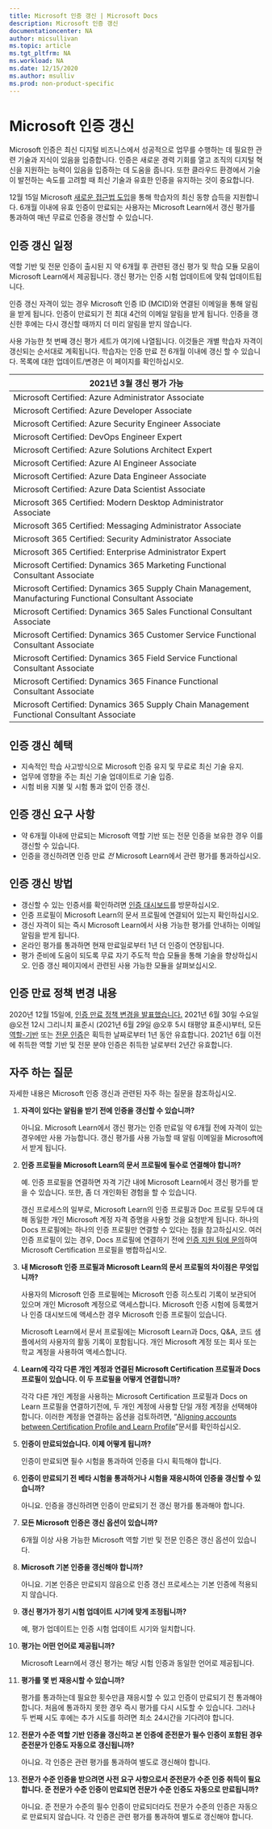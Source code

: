 ```yaml
---
title: Microsoft 인증 갱신 | Microsoft Docs
description: Microsoft 인증 갱신 
documentationcenter: NA 
author: micsullivan
ms.topic: article
ms.tgt_pltfrm: NA
ms.workload: NA
ms.date: 12/15/2020
ms.author: msulliv
ms.prod: non-product-specific
---
```

# Microsoft 인증 갱신

Microsoft 인증은 최신 디지털 비즈니스에서 성공적으로 업무를 수행하는 데 필요한 관련 기술과 지식이 있음을 입증합니다. 인증은 새로운 경력 기회를 열고 조직의 디지털 혁신을 지원하는 능력이 있음을 입증하는 데 도움을 줍니다. 또한 클라우드 환경에서 기술이 발전하는 속도를 고려할 때 최신 기술과 유효한 인증을 유지하는 것이 중요합니다.

12월 15일 Microsoft [새로운 접근법 도입](https://aka.ms/CertRenewalBlog)을 통해 학습자의 최신 동향 습득을 지원합니다. 6개월 이내에 유효 인증이 만료되는 사용자는 Microsoft Learn에서 갱신 평가를 통과하여 매년 무료로 인증을 갱신할 수 있습니다.

## 인증 갱신 일정

역할 기반 및 전문 인증이 출시된 지 약 6개월 후 관련된 갱신 평가 및 학습 모듈 모음이 Microsoft Learn에서 제공됩니다. 갱신 평가는 인증 시험 업데이트에 맞춰 업데이트됩니다.

인증 갱신 자격이 있는 경우 Microsoft 인증 ID (MCID)와 연결된 이메일을 통해 알림을 받게 됩니다. 인증이 만료되기 전 최대 4건의 이메일 알림을 받게 됩니다. 인증을 갱신한 후에는 다시 갱신할 때까지 더 미리 알림을 받지 않습니다.

사용 가능한 첫 번째 갱신 평가 세트가 여기에 나열됩니다. 이것들은 개별 학습자 자격이 갱신되는 순서대로 계획됩니다. 학습자는 인증 만료 전 6개월 이내에 갱신 할 수 있습니다. 목록에 대한 업데이트/변경은 이 페이지를 확인하십시오.

| 2021년 3월 갱신 평가 가능 |
| --- |
| Microsoft Certified: Azure Administrator Associate |
| Microsoft Certified: Azure Developer Associate |
| Microsoft Certified: Azure Security Engineer Associate |
| Microsoft Certified: DevOps Engineer Expert |
| Microsoft Certified: Azure Solutions Architect Expert |
| Microsoft Certified: Azure AI Engineer Associate |
| Microsoft Certified: Azure Data Engineer Associate |
| Microsoft Certified: Azure Data Scientist Associate |
| Microsoft 365 Certified: Modern Desktop Administrator Associate |
| Microsoft 365 Certified: Messaging Administrator Associate |
| Microsoft 365 Certified: Security Administrator Associate |
| Microsoft 365 Certified: Enterprise Administrator Expert |
| Microsoft Certified: Dynamics 365 Marketing Functional Consultant Associate |
| Microsoft Certified: Dynamics 365 Supply Chain Management, Manufacturing Functional Consultant Associate |
| Microsoft Certified: Dynamics 365 Sales Functional Consultant Associate |
| Microsoft Certified: Dynamics 365 Customer Service Functional Consultant Associate |
| Microsoft Certified: Dynamics 365 Field Service Functional Consultant Associate |
| Microsoft Certified: Dynamics 365 Finance Functional Consultant Associate |
| Microsoft Certified: Dynamics 365 Supply Chain Management Functional Consultant Associate |

## 인증 갱신 혜택

- 지속적인 학습 사고방식으로 Microsoft 인증 유지 및 무료로 최신 기술 유지.
- 업무에 영향을 주는 최신 기술 업데이트로 기술 입증.
- 시험 비용 지불 및 시험 통과 없이 인증 갱신.

## 인증 갱신 요구 사항

- 약 6개월 이내에 만료되는 Microsoft 역할 기반 또는 전문 인증을 보유한 경우 이를 갱신할 수 있습니다.
- 인증을 갱신하려면 인증 만료 _전_ Microsoft Learn에서 관련 평가를 통과하십시오.

## 인증 갱신 방법

- 갱신할 수 있는 인증서를 확인하려면 [인증 대시보드](https://aka.ms/CertDashboard)를 방문하십시오.
- 인증 프로필이 Microsoft Learn의 문서 프로필에 연결되어 있는지 확인하십시오.
- 갱신 자격이 되는 즉시 Microsoft Learn에서 사용 가능한 평가를 안내하는 이메일 알림을 받게 됩니다.
- 온라인 평가를 통과하면 현재 만료일로부터 1년 더 인증이 연장됩니다.
- 평가 준비에 도움이 되도록 무료 자기 주도적 학습 모듈을 통해 기술을 향상하십시오. 인증 갱신 페이지에서 관련된 사용 가능한 모듈을 살펴보십시오.

## 인증 만료 정책 변경 내용

2020년 12월 15일에, [인증 만료 정책 변경을 발표했습니다.](https://aka.ms/CertRenewalBlog) 2021년 6월 30일 수요일 @오전 12시 그리니치 표준시 (2021년 6월 29일 @오후 5시 태평양 표준시)부터, 모든 [역할-기반](/learn/certifications/browse/?type=role-based) 또는 [전문 인증](/learn/certifications/browse/?type=specialty)은 획득한 날짜로부터 1년 동안 유효합니다. 2021년 6월 이전에 취득한 역할 기반 및 전문 분야 인증은 취득한 날로부터 2년간 유효합니다.

## 자주 하는 질문

자세한 내용은 Microsoft 인증 갱신과 관련된 자주 하는 질문을 참조하십시오.

1. **자격이 있다는 알림을 받기 전에 인증을 갱신할 수 있습니까?**

    아니요. Microsoft Learn에서 갱신 평가는 인증 만료일 약 6개월 전에 자격이 있는 경우에만 사용 가능합니다. 갱신 평가를 사용 가능할 때 알림 이메일을 Microsoft에서 받게 됩니다.

2. **인증 프로필을 Microsoft Learn의 문서 프로필에 필수로 연결해야 합니까?**

    예. 인증 프로필을 연결하면 자격 기간 내에 Microsoft Learn에서 갱신 평가를 받을 수 있습니다. 또한, 좀 더 개인화된 경험을 할 수 있습니다.

    갱신 프로세스의 일부로, Microsoft Learn의 인증 프로필과 Doc 프로필 모두에 대해 동일한 개인 Microsoft 계정 자격 증명을 사용할 것을 요청받게 됩니다. 하나의 Docs 프로필에는 하나의 인증 프로필만 연결할 수 있다는 점을 참고하십시오. 여러 인증 프로필이 있는 경우, Docs 프로필에 연결하기 전에 [인증 지원 팀에 문의](https://aka.ms/mcpforum)하여 Microsoft Certification 프로필을 병합하십시오. 

3. **내 Microsoft 인증 프로필과 Microsoft Learn의 문서 프로필의 차이점은 무엇입니까?**

    사용자의 Microsoft 인증 프로필에는 Microsoft 인증 히스토리 기록이 보관되어 있으며 개인 Microsoft 계정으로 액세스합니다. Microsoft 인증 시험에 등록했거나 인증 대시보드에 액세스한 경우 Microsoft 인증 프로필이 있습니다.

    Microsoft Learn에서 문서 프로필에는 Microsoft Learn과 Docs, Q&A, 코드 샘플에서의 사용자의 활동 기록이 포함됩니다.  개인 Microsoft 계정 또는 회사 또는 학교 계정을 사용하여 액세스합니다.

4. **Learn에 각각 다른 개인 계정과 연결된 Microsoft Certification 프로필과 Docs 프로필이 있습니다. 이 두 프로필을 어떻게 연결합니까?**

    각각 다른 개인 계정을 사용하는 Microsoft Certification 프로필과 Docs on Learn 프로필을 연결하기전에, 두 개인 계정에 사용할 단일 개정 계정을 선택해야합니다. 이러한 계정을 연결하는 옵션을 검토하려면, “[Aligning accounts between Certification Profile and Learn Profile](/learn/certifications/aligning-accounts-between-certification-profile-and-learn-profile)”문서를 확인하십시오.

5. **인증이 만료되었습니다. 이제 어떻게 됩니까?**

    인증이 만료되면 필수 시험을 통과하여 인증을 다시 획득해야 합니다.

6. **인증이 만료되기 전 베타 시험을 통과하거나 시험을 재응시하여 인증을 갱신할 수 있습니까?**

    아니요. 인증을 갱신하려면 인증이 만료되기 전 갱신 평가를 통과해야 합니다.

7. **모든 Microsoft 인증은 갱신 옵션이 있습니까?**

    6개월 이상 사용 가능한 Microsoft 역할 기반 및 전문 인증은 갱신 옵션이 있습니다.

8. **Microsoft 기본 인증을 갱신해야 합니까?**

    아니요. 기본 인증은 만료되지 않음으로 인증 갱신 프로세스는 기본 인증에 적용되지 않습니다.

9. **갱신 평가가 정기 시험 업데이트 시기에 맞게 조정됩니까?**

    예, 평가 업데이트는 인증 시험 업데이트 시기와 일치합니다.

10. **평가는 어떤 언어로 제공됩니까?**

    Microsoft Learn에서 갱신 평가는 해당 시험 인증과 동일한 언어로 제공됩니다.

11. **평가를 몇 번 재응시할 수 있습니까?**

    평가를 통과하는데 필요한 횟수만큼 재응시할 수 있고 인증이 만료되기 전 통과해야 합니다. 처음에 통과하지 못한 경우 즉시 평가를 다시 시도할 수 있습니다. 그러나 두 번째 시도 후에는 추가 시도를 하려면 최소 24시간을 기다려야 합니다.

12. **전문가 수준 역할 기반 인증을 갱신하고 본 인증에 준전문가 필수 인증이 포함된 경우 준전문가 인증도 자동으로 갱신됩니까?**

    아니요. 각 인증은 관련 평가를 통과하여 별도로 갱신해야 합니다.

13. **전문가 수준 인증을 받으려면 사전 요구 사항으로서 준전문가 수준 인증 취득이 필요합니다. 준 전문가 수준 인증이 만료되면 전문가 수준 인증도 자동으로 만료됩니까?**

    아니요. 준 전문가 수준의 필수 인증이 만료되더라도 전문가 수준의 인증은 자동으로 만료되지 않습니다. 각 인증은 관련 평가를 통과하여 별도로 갱신해야 합니다.